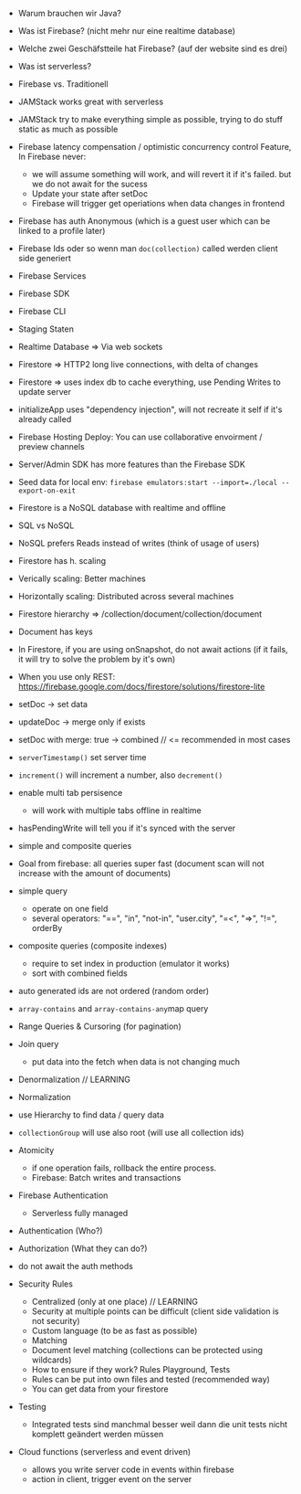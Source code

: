 - Warum brauchen wir Java?
- Was ist Firebase? (nicht mehr nur eine realtime database)
- Welche zwei Geschäfstteile hat Firebase? (auf der website sind es drei)
- Was ist serverless?
- Firebase vs. Traditionell

- JAMStack works great with serverless
- JAMStack try to make everything simple as possible, trying to do stuff static as much as possible

- Firebase latency compensation / optimistic concurrency control Feature, In Firebase never:

  - we will assume something will work, and will revert it if it's failed. but we do not await for the sucess
  - Update your state after setDoc
  - Firebase will trigger get operiations when data changes in frontend

- Firebase has auth Anonymous (which is a guest user which can be linked to a profile later)

- Firebase Ids oder so wenn man `doc(collection)` called werden client side generiert

- Firebase Services
- Firebase SDK
- Firebase CLI
- Staging Staten

- Realtime Database => Via web sockets
- Firestore => HTTP2 long live connections, with delta of changes
- Firestore => uses index db to cache everything, use Pending Writes to update server

- initializeApp uses "dependency injection", will not recreate it self if it's already called

- Firebase Hosting Deploy: You can use collaborative envoirment / preview channels

- Server/Admin SDK has more features than the Firebase SDK
- Seed data for local env: `firebase emulators:start --import=./local --export-on-exit`

- Firestore is a NoSQL database with realtime and offline

- SQL vs NoSQL
- NoSQL prefers Reads instead of writes (think of usage of users)
- Firestore has h. scaling
- Verically scaling: Better machines
- Horizontally scaling: Distributed across several machines

- Firestore hierarchy => /collection/document/collection/document
- Document has keys

- In Firestore, if you are using onSnapshot, do not await actions (if it fails, it will try to solve the problem by it's own)
- When you use only REST: https://firebase.google.com/docs/firestore/solutions/firestore-lite
- setDoc -> set data
- updateDoc -> merge only if exists
- setDoc with merge: true -> combined // <= recommended in most cases

- `serverTimestamp()` set server time
- `increment()` will increment a number, also `decrement()`

- enable multi tab persisence

  - will work with multiple tabs offline in realtime

- hasPendingWrite will tell you if it's synced with the server

- simple and composite queries
- Goal from firebase: all queries super fast (document scan will not increase with the amount of documents)
- simple query
  - operate on one field
  - several operators: "==", "in", "not-in", "user.city", "=<", "=>", "!=", orderBy
- composite queries (composite indexes)

  - require to set index in production (emulator it works)
  - sort with combined fields

- auto generated ids are not ordered (random order)
- `array-contains` and `array-contains-any`map query

- Range Queries & Cursoring (for pagination)

- Join query

  - put data into the fetch when data is not changing much

- Denormalization // LEARNING
- Normalization

- use Hierarchy to find data / query data
- `collectionGroup` will use also root (will use all collection ids)

- Atomicity

  - if one operation fails, rollback the entire process.
  - Firebase: Batch writes and transactions

- Firebase Authentication

  - Serverless fully managed

- Authentication (Who?)
- Authorization (What they can do?)

- do not await the auth methods

- Security Rules

  - Centralized (only at one place) // LEARNING
  - Security at multiple points can be difficult (client side validation is not security)
  - Custom language (to be as fast as possible)
  - Matching
  - Document level matching (collections can be protected using wildcards)
  - How to ensure if they work? Rules Playground, Tests
  - Rules can be put into own files and tested (recommended way)
  - You can get data from your firestore

- Testing

  - Integrated tests sind manchmal besser weil dann die unit tests nicht komplett geändert werden müssen

- Cloud functions (serverless and event driven)
  - allows you write server code in events within firebase
  - action in client, trigger event on the server
